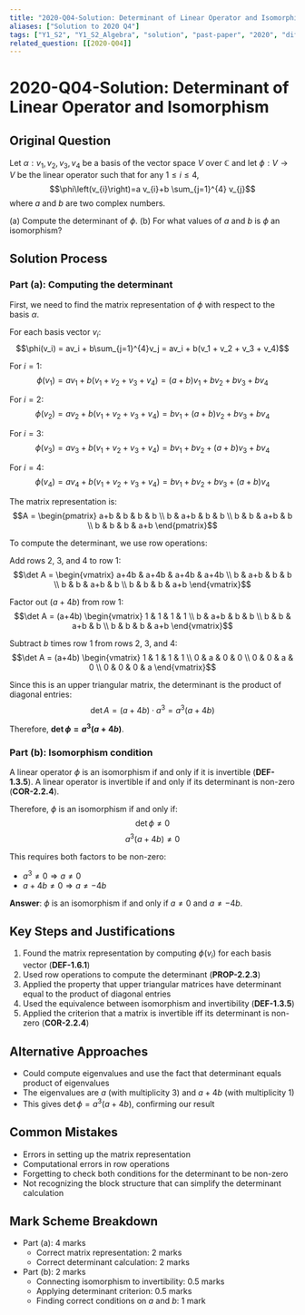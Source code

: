 ```yaml
---
title: "2020-Q04-Solution: Determinant of Linear Operator and Isomorphism"
aliases: ["Solution to 2020 Q4"]
tags: ["Y1_S2", "Y1_S2_Algebra", "solution", "past-paper", "2020", "difficulty-challenging", "determinant", "isomorphism", "linear-operator"]
related_question: [[2020-Q04]]
---
```


# 2020-Q04-Solution: Determinant of Linear Operator and Isomorphism

## Original Question
Let $\alpha: v_{1}, v_{2}, v_{3}, v_{4}$ be a basis of the vector space $V$ over $\mathbb{C}$ and let $\phi: V \rightarrow V$ be the linear operator such that for any $1 \leq i \leq 4$,
$$\phi\left(v_{i}\right)=a v_{i}+b \sum_{j=1}^{4} v_{j}$$
where $a$ and $b$ are two complex numbers.

(a) Compute the determinant of $\phi$.
(b) For what values of $a$ and $b$ is $\phi$ an isomorphism?

## Solution Process

### Part (a): Computing the determinant

First, we need to find the matrix representation of $\phi$ with respect to the basis $\alpha$.

For each basis vector $v_i$:
$$\phi(v_i) = av_i + b\sum_{j=1}^{4}v_j = av_i + b(v_1 + v_2 + v_3 + v_4)$$

For $i = 1$:
$$\phi(v_1) = av_1 + b(v_1 + v_2 + v_3 + v_4) = (a+b)v_1 + bv_2 + bv_3 + bv_4$$

For $i = 2$:
$$\phi(v_2) = av_2 + b(v_1 + v_2 + v_3 + v_4) = bv_1 + (a+b)v_2 + bv_3 + bv_4$$

For $i = 3$:
$$\phi(v_3) = av_3 + b(v_1 + v_2 + v_3 + v_4) = bv_1 + bv_2 + (a+b)v_3 + bv_4$$

For $i = 4$:
$$\phi(v_4) = av_4 + b(v_1 + v_2 + v_3 + v_4) = bv_1 + bv_2 + bv_3 + (a+b)v_4$$

The matrix representation is:
$$A = \begin{pmatrix}
a+b & b & b & b \\
b & a+b & b & b \\
b & b & a+b & b \\
b & b & b & a+b
\end{pmatrix}$$

To compute the determinant, we use row operations:

Add rows 2, 3, and 4 to row 1:
$$\det A = \begin{vmatrix}
a+4b & a+4b & a+4b & a+4b \\
b & a+b & b & b \\
b & b & a+b & b \\
b & b & b & a+b
\end{vmatrix}$$

Factor out $(a+4b)$ from row 1:
$$\det A = (a+4b) \begin{vmatrix}
1 & 1 & 1 & 1 \\
b & a+b & b & b \\
b & b & a+b & b \\
b & b & b & a+b
\end{vmatrix}$$

Subtract $b$ times row 1 from rows 2, 3, and 4:
$$\det A = (a+4b) \begin{vmatrix}
1 & 1 & 1 & 1 \\
0 & a & 0 & 0 \\
0 & 0 & a & 0 \\
0 & 0 & 0 & a
\end{vmatrix}$$

Since this is an upper triangular matrix, the determinant is the product of diagonal entries:
$$\det A = (a+4b) \cdot a^3 = a^3(a+4b)$$

Therefore, **$\det \phi = a^3(a+4b)$**.

### Part (b): Isomorphism condition

A linear operator $\phi$ is an isomorphism if and only if it is invertible (**DEF-1.3.5**).
A linear operator is invertible if and only if its determinant is non-zero (**COR-2.2.4**).

Therefore, $\phi$ is an isomorphism if and only if:
$$\det \phi \neq 0$$
$$a^3(a+4b) \neq 0$$

This requires both factors to be non-zero:
- $a^3 \neq 0 \Rightarrow a \neq 0$
- $a+4b \neq 0 \Rightarrow a \neq -4b$

**Answer**: $\phi$ is an isomorphism if and only if $a \neq 0$ and $a \neq -4b$.

## Key Steps and Justifications
1. Found the matrix representation by computing $\phi(v_i)$ for each basis vector (**DEF-1.6.1**)
2. Used row operations to compute the determinant (**PROP-2.2.3**)
3. Applied the property that upper triangular matrices have determinant equal to the product of diagonal entries
4. Used the equivalence between isomorphism and invertibility (**DEF-1.3.5**)
5. Applied the criterion that a matrix is invertible iff its determinant is non-zero (**COR-2.2.4**)

## Alternative Approaches
- Could compute eigenvalues and use the fact that determinant equals product of eigenvalues
- The eigenvalues are $a$ (with multiplicity 3) and $a+4b$ (with multiplicity 1)
- This gives $\det \phi = a^3(a+4b)$, confirming our result

## Common Mistakes
- Errors in setting up the matrix representation
- Computational errors in row operations
- Forgetting to check both conditions for the determinant to be non-zero
- Not recognizing the block structure that can simplify the determinant calculation

## Mark Scheme Breakdown
- Part (a): 4 marks
  - Correct matrix representation: 2 marks
  - Correct determinant calculation: 2 marks
- Part (b): 2 marks
  - Connecting isomorphism to invertibility: 0.5 marks
  - Applying determinant criterion: 0.5 marks
  - Finding correct conditions on $a$ and $b$: 1 mark
